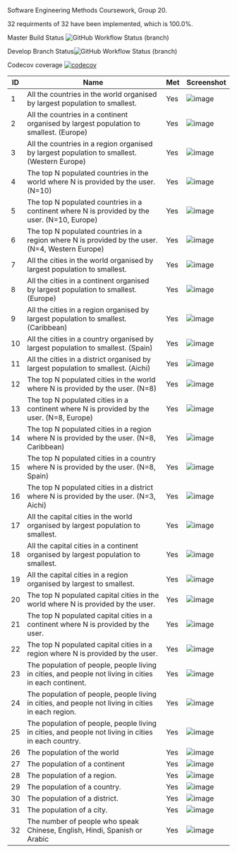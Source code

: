 Software Engineering Methods Coursework, Group 20.

32 requirments of 32 have been implemented, which is 100.0%.

Master Build Status ![GitHub Workflow Status (branch)](https://img.shields.io/github/actions/workflow/status/SEM-G20/coursework/main.yml?branch=master)

Develop Branch Status![GitHub Workflow Status (branch)](https://img.shields.io/github/actions/workflow/status/SEM-G20/coursework/main.yml?branch=develop)

Codecov coverage [![codecov](https://codecov.io/github/SEM-G20/Coursework/graph/badge.svg?token=45QGIP90MV)](https://codecov.io/github/SEM-G20/Coursework)


| ID    | Name | Met  | Screenshot |
|-------|------|------|------------|
| 1     | All the countries in the world organised by largest population to smallest. | Yes | ![image](https://github.com/SEM-G20/Coursework/assets/157507841/f686a9b3-3b0f-4f7e-b128-12ec036fb5d0)|
| 2     | All the countries in a continent organised by largest population to smallest. (Europe) | Yes | ![image](https://github.com/SEM-G20/Coursework/assets/157507841/2c5e993a-abc4-4ecd-aa1b-1c4a6af281cb)|
| 3     | All the countries in a region organised by largest population to smallest. (Western Europe) | Yes | ![image](https://github.com/SEM-G20/Coursework/assets/157507841/f283138c-aff8-4ffb-9a28-9b4e1b6702a4)| 
| 4     | The top N populated countries in the world where N is provided by the user. (N=10) | Yes | ![image](https://github.com/SEM-G20/Coursework/assets/157507841/991c4298-e4fe-48bf-b220-e949482f4b03)| 
| 5     | The top N populated countries in a continent where N is provided by the user. (N=10, Europe) | Yes | ![image](https://github.com/SEM-G20/Coursework/assets/157507841/1203ae1e-0efe-4072-aaba-940c7c4b7995)| 
| 6     | The top N populated countries in a region where N is provided by the user. (N=4, Western Europe) | Yes | ![image](https://github.com/SEM-G20/Coursework/assets/157507841/17f923b2-4978-4a99-a96d-f5433b71e1f0)|
| 7     | All the cities in the world organised by largest population to smallest. | Yes | ![image](https://github.com/SEM-G20/Coursework/assets/157507841/fd4b1bc9-3347-441a-8ceb-a8ec45684bdc)|
| 8     | All the cities in a continent organised by largest population to smallest. (Europe) | Yes | ![image](https://github.com/SEM-G20/Coursework/assets/157507841/8316a9f9-255d-402a-98c4-2d8c93a4ed2b)|
| 9     | All the cities in a region organised by largest population to smallest. (Caribbean) | Yes | ![image](https://github.com/SEM-G20/Coursework/assets/157507841/5e17ee16-3322-4b32-981b-86ba2f348b85)|
| 10     | All the cities in a country organised by largest population to smallest. (Spain) | Yes | ![image](https://github.com/SEM-G20/Coursework/assets/157507841/804aee10-1014-4042-99be-1be77b2d9fb9)|
| 11     | All the cities in a district organised by largest population to smallest. (Aichi) | Yes | ![image](https://github.com/SEM-G20/Coursework/assets/157507841/03d421f2-d0f2-48bb-95ba-9a96a10a1619)|
| 12     | The top N populated cities in the world where N is provided by the user. (N=8) | Yes | ![image](https://github.com/SEM-G20/Coursework/assets/157507841/b30b703c-cf80-414f-b968-d28468975dc9)|
| 13     | The top N populated cities in a continent where N is provided by the user. (N=8, Europe) | Yes | ![image](https://github.com/SEM-G20/Coursework/assets/157507841/8141e278-c71c-4afc-b490-132e3136f6f9)|
| 14     | The top N populated cities in a region where N is provided by the user. (N=8, Caribbean)| Yes | ![image](https://github.com/SEM-G20/Coursework/assets/157507841/7c158318-0f4a-44b7-9659-5b87c08c2b4d)|
| 15     | The top N populated cities in a country where N is provided by the user. (N=8, Spain) | Yes | ![image](https://github.com/SEM-G20/Coursework/assets/157507841/39e7cbc0-8aff-441a-bd7a-eff479e7f9d4)|
| 16     | The top N populated cities in a district where N is provided by the user. (N=3, Aichi) | Yes | ![image](https://github.com/SEM-G20/Coursework/assets/157507841/3ac21114-3aac-4019-93fd-2dea0cdef667)|
| 17    | All the capital cities in the world organised by largest population to smallest. | Yes | ![image](https://github.com/SEM-G20/Coursework/assets/157507841/56680d6a-100e-4be5-a3ab-20d872e1f5d3)|
| 18    | All the capital cities in a continent organised by largest population to smallest. | Yes | ![image](https://github.com/SEM-G20/Coursework/assets/157507841/d0d13d29-7a69-4a79-9236-875879e65b73)|
| 19    | All the capital cities in a region organised by largest to smallest. | Yes | ![image](https://github.com/SEM-G20/Coursework/assets/157507841/c3d87b7b-ac57-4f3e-986c-73faa7dca09c)|
| 20    | The top N populated capital cities in the world where N is provided by the user. | Yes | ![image](https://github.com/SEM-G20/Coursework/assets/157507841/8f0948ce-dc00-4a3d-9abc-1085ddf1ac83)|
| 21    | The top N populated capital cities in a continent where N is provided by the user. | Yes | ![image](https://github.com/SEM-G20/Coursework/assets/157507841/35ef7dbc-6ebc-422f-920b-0b1b9453d2aa)|
| 22    | The top N populated capital cities in a region where N is provided by the user. | Yes | ![image](https://github.com/SEM-G20/Coursework/assets/157507841/61bc7046-20b7-47e6-b4d7-96008681d686)|
| 23    | The population of people, people living in cities, and people not living in cities in each continent. | Yes | ![image](https://github.com/SEM-G20/Coursework/assets/157507841/89ba3542-2f45-47e6-a7f2-c76023b1d767)|
| 24    | The population of people, people living in cities, and people not living in cities in each region. | Yes | ![image](https://github.com/SEM-G20/Coursework/assets/157507841/95fe9b8f-3284-48d5-9fdd-bef2cf521444)|
| 25    | The population of people, people living in cities, and people not living in cities in each country. | Yes | ![image](https://github.com/SEM-G20/Coursework/assets/157507841/c78b4560-4dbb-4860-af18-361712400583)|
| 26    | The population of the world | Yes | ![image](https://github.com/SEM-G20/Coursework/assets/157507841/9b040d6f-d87d-4d43-ae71-38b86257071c)|
| 27    | The population of a continent | Yes | ![image](https://github.com/SEM-G20/Coursework/assets/157507841/254c7cd7-8288-4744-b19c-021e1d3a8df2)|
| 28    | The population of a region. | Yes | ![image](https://github.com/SEM-G20/Coursework/assets/157507841/fb035b4c-f4c8-4ba9-87df-4bf8515e8a1c)|
| 29    | The population of a country. | Yes | ![image](https://github.com/SEM-G20/Coursework/assets/157507841/84bfa2e4-686a-4356-8c81-35831e2619d9)|
| 30    | The population of a district. | Yes | ![image](https://github.com/SEM-G20/Coursework/assets/157507841/15aed044-47d7-4d00-b61f-be7a355137e2)|
| 31    | The population of a city. | Yes | ![image](https://github.com/SEM-G20/Coursework/assets/157507841/80728b4f-83c8-423b-9022-4eb23b1bfdc7)|
| 32    | The number of people who speak Chinese, English, Hindi, Spanish or Arabic | Yes | ![image](https://github.com/SEM-G20/Coursework/assets/157507841/f1f60fe6-d54f-458f-a431-4a3e44cbb0a6)|
